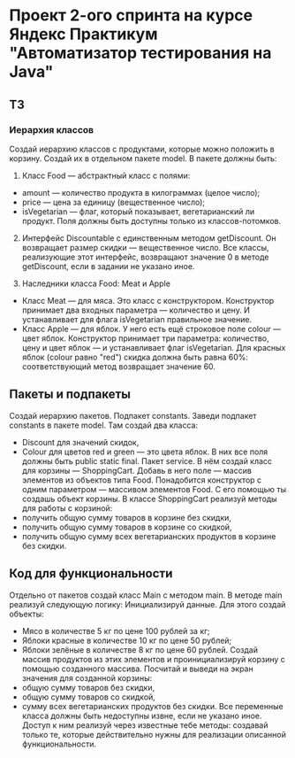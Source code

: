 # Проект 2-ого спринта на курсе Яндекс Практикум "Автоматизатор тестирования на Java"
## ТЗ
### Иерархия классов
Создай иерархию классов с продуктами, которые можно положить в корзину. Создай их в отдельном пакете model. В пакете должны быть:

1. Класс Food — абстрактный класс с полями:
  * amount — количество продукта в килограммах (целое число);
  * price — цена за единицу (вещественное число);
  * isVegetarian — флаг, который показывает, вегетарианский ли продукт.
Поля должны быть доступны только из классов-потомков.

2. Интерфейс Discountable c единственным методом getDiscount. Он возвращает размер скидки — вещественное число. Все классы, реализующие этот интерфейс, возвращают значение 0 в методе getDiscount, если в задании не указано иное.

3. Наследники класса Food: Meat и Apple
  * Класс Meat — для мяса. Это класс с конструктором. Конструктор принимает два входных параметра — количество и цену. И устанавливает для флага isVegetarian правильное значение.
  * Класс Apple — для яблок. У него есть ещё строковое поле colour — цвет яблок. Конструктор принимает три параметра: количество, цену и цвет яблок — и устанавливает флаг isVegetarian.
Для красных яблок (colour равно "red") скидка должна быть равна 60%: соответствующий метод возвращает значение 60.

## Пакеты и подпакеты
Создай иерархию пакетов. Подпакет constants. Заведи подпакет constants в пакете model. Там создай два класса:
  * Discount для значений скидок,
  * Colour для цветов red и green — это цвета яблок. В них все поля должны быть public static final. Пакет service. В нём создай класс для корзины — ShoppingCart. Добавь в него поле — массив элементов из объектов типа Food. Понадобится конструктор с одним параметром — массивом элементов Food. С его помощью ты создашь объект корзины.
В классе ShoppingCart реализуй методы для работы с корзиной:
  * получить общую сумму товаров в корзине без скидки,
  * получить общую сумму товаров в корзине со скидкой,
  * получить общую сумму всех вегетарианских продуктов в корзине без скидки.

## Код для функциональности
Отдельно от пакетов создай класс Main с методом main. В методе main реализуй следующую логику: Инициализируй данные. Для этого создай объекты:
  * Мясо в количестве 5 кг по цене 100 рублей за кг;
  * Яблоки красные в количестве 10 кг по цене 50 рублей;
  * Яблоки зелёные в количестве 8 кг по цене 60 рублей. Создай массив продуктов из этих элементов и проинициализируй корзину с помощью созданного массива.
Посчитай и выведи на экран значения для созданной корзины:
  * общую сумму товаров без скидки,
  * общую сумму товаров со скидкой,
  * сумму всех вегетарианских продуктов без скидки. Все переменные класса должны быть недоступны извне, если не указано иное. Доступ к ним реализуй через известные тебе методы: создавай только те, которые действительно нужны для реализации описанной функциональности.
